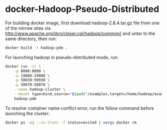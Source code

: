 # docker-Hadoop-Pseudo-Distributed

For building docker image, first download hadoop-2.8.4.tar.gz file from one of the mirrow sites via http://www.apache.org/dyn/closer.cgi/hadoop/common/ and untar to the same directory, then run:

```bash
docker build -t hadoop-pdm .
```

For launching hadoop in pseudo-distributed mode, run:

```bash
docker run -it \
	-p 8088:8088 \
	-p 19888:19888 \
	-p 50030:50030 \
	-p 50070:50070 \
	--name hadoop-cluster \
	--mount type=bind,source="$(pwd)"/examples,target=/home/hadoop/examples \
	hadoop-pdm
```

To resolve container name conflict error, run the follow command before launching the cluster:
```bash
docker ps -aq --no-trunc -f status=exited | xargs docker rm
```
